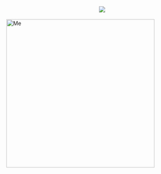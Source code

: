 


<p align="center" width="30"> 
  <h2 align="center" href="https://git.io/typing-svg"><img src="https://readme-typing-svg.herokuapp.com?font=Fira+Code&size=30&duration=2000&pause=1000&center=true&vCenter=true&width=700&height=126&lines=Ol%C3%A1!%F0%9F%98%8A;Eu+sou+Jos%C3%A9+Antonio+Motta.;Seja+Bem-Vindo+ao+meu+GitHub!"></h2>

[<img align="center" width="390" alt="Me" src="https://metrics.lecoq.io/eumotta?template=classic&languages=1&activity=1&achievements=1&base=header%2C%20activity%2C%20community%2C%20repositories%2C%20metadata&base.indepth=false&base.hireable=false&languages=false&languages.ignored=less&languages.limit=8&languages.threshold=0%25&languages.other=true&languages.colors=github&languages.sections=most-used&languages.indepth=false&languages.analysis.timeout=15&languages.categories=markup%2C%20programming&languages.recent.categories=markup%2C%20programming&languages.recent.load=300&languages.recent.days=14&achievements=false&achievements.threshold=C&achievements.secrets=true&achievements.display=compact&achievements.limit=0&activity=false&activity.limit=5&activity.load=300&activity.days=14&activity.visibility=all&activity.timestamps=false&activity.filter=all&config.timezone=America%2FSao_Paulo&config.octicon=true">](#)
